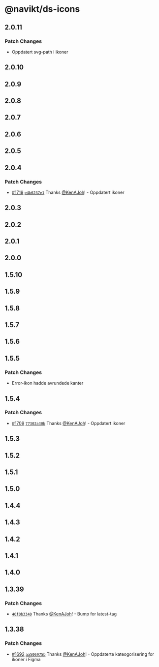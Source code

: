 # @navikt/ds-icons

## 2.0.11

### Patch Changes

- Oppdatert svg-path i ikoner

## 2.0.10

## 2.0.9

## 2.0.8

## 2.0.7

## 2.0.6

## 2.0.5

## 2.0.4

### Patch Changes

- [#1719](https://github.com/navikt/Designsystemet/pull/1719) [`e4b6237e1`](https://github.com/navikt/Designsystemet/commit/e4b6237e1bbf13b1ce5415845d558831b47caf7c) Thanks [@KenAJoh](https://github.com/KenAJoh)! - Oppdatert ikoner

## 2.0.3

## 2.0.2

## 2.0.1

## 2.0.0

## 1.5.10

## 1.5.9

## 1.5.8

## 1.5.7

## 1.5.6

## 1.5.5

### Patch Changes

- Error-ikon hadde avrundede kanter

## 1.5.4

### Patch Changes

- [#1709](https://github.com/navikt/Designsystemet/pull/1709) [`77302a30b`](https://github.com/navikt/Designsystemet/commit/77302a30b8eef8dc00b2d2e9c904a3f57da81a11) Thanks [@KenAJoh](https://github.com/KenAJoh)! - Oppdatert ikoner

## 1.5.3

## 1.5.2

## 1.5.1

## 1.5.0

## 1.4.4

## 1.4.3

## 1.4.2

## 1.4.1

## 1.4.0

## 1.3.39

### Patch Changes

- [`40f0b3340`](https://github.com/navikt/Designsystemet/commit/40f0b3340d01bf85fecc04f2f3a8e8b2acf996f1) Thanks [@KenAJoh](https://github.com/KenAJoh)! - Bump for latest-tag

## 1.3.38

### Patch Changes

- [#1692](https://github.com/navikt/Designsystemet/pull/1692) [`aa506975b`](https://github.com/navikt/Designsystemet/commit/aa506975b4466d4daa79c75f5f9faa255b7fae42) Thanks [@KenAJoh](https://github.com/KenAJoh)! - Oppdaterte kateogorisering for ikoner i Figma
